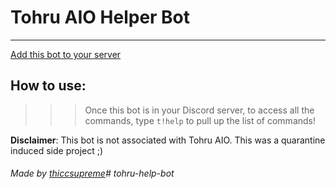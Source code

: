 # Tohru AIO Helper Bot
____
[Add this bot to your server](https://discord.com/api/oauth2/authorize?client_id=723381708292096052&permissions=8&scope=bot)

## How to use:
>>> Once this bot is in your Discord server, to access all the commands, type `t!help` to pull up the list of commands!

**Disclaimer**: This bot is not associated with Tohru AIO. This was a quarantine induced side project ;)

###### Made by [thiccsupreme](https://twitter.com/footlockerru)# tohru-help-bot
